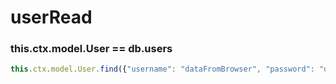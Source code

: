 # userRead

### this.ctx.model.User == db.users

```javascript
this.ctx.model.User.find({"username": "dataFromBrowser", "password": "dataFromBrowserAfterMD5"});
```

